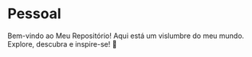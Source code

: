 # Pessoal
Bem-vindo ao Meu Repositório!  Aqui está um vislumbre do meu mundo. Explore, descubra e inspire-se! 🚀
